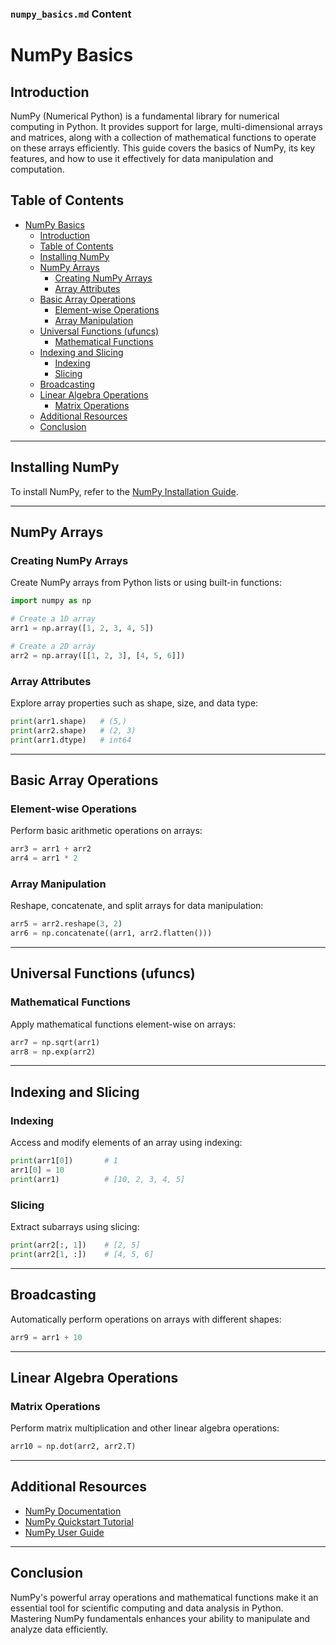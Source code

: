 ### `numpy_basics.md` Content


# NumPy Basics

## Introduction

NumPy (Numerical Python) is a fundamental library for numerical computing in Python. It provides support for large, multi-dimensional arrays and matrices, along with a collection of mathematical functions to operate on these arrays efficiently. This guide covers the basics of NumPy, its key features, and how to use it effectively for data manipulation and computation.

## Table of Contents

- [NumPy Basics](#numpy-basics)
  - [Introduction](#introduction)
  - [Table of Contents](#table-of-contents)
  - [Installing NumPy](#installing-numpy)
  - [NumPy Arrays](#numpy-arrays)
    - [Creating NumPy Arrays](#creating-numpy-arrays)
    - [Array Attributes](#array-attributes)
  - [Basic Array Operations](#basic-array-operations)
    - [Element-wise Operations](#element-wise-operations)
    - [Array Manipulation](#array-manipulation)
  - [Universal Functions (ufuncs)](#universal-functions-ufuncs)
    - [Mathematical Functions](#mathematical-functions)
  - [Indexing and Slicing](#indexing-and-slicing)
    - [Indexing](#indexing)
    - [Slicing](#slicing)
  - [Broadcasting](#broadcasting)
  - [Linear Algebra Operations](#linear-algebra-operations)
    - [Matrix Operations](#matrix-operations)
  - [Additional Resources](#additional-resources)
  - [Conclusion](#conclusion)

---

## Installing NumPy

To install NumPy, refer to the [NumPy Installation Guide](../installation/numpy_installation.md).

---

## NumPy Arrays

### Creating NumPy Arrays

Create NumPy arrays from Python lists or using built-in functions:

```python
import numpy as np

# Create a 1D array
arr1 = np.array([1, 2, 3, 4, 5])

# Create a 2D array
arr2 = np.array([[1, 2, 3], [4, 5, 6]])
```

### Array Attributes

Explore array properties such as shape, size, and data type:

```python
print(arr1.shape)   # (5,)
print(arr2.shape)   # (2, 3)
print(arr1.dtype)   # int64
```

---

## Basic Array Operations

### Element-wise Operations

Perform basic arithmetic operations on arrays:

```python
arr3 = arr1 + arr2
arr4 = arr1 * 2
```

### Array Manipulation

Reshape, concatenate, and split arrays for data manipulation:

```python
arr5 = arr2.reshape(3, 2)
arr6 = np.concatenate((arr1, arr2.flatten()))
```

---

## Universal Functions (ufuncs)

### Mathematical Functions

Apply mathematical functions element-wise on arrays:

```python
arr7 = np.sqrt(arr1)
arr8 = np.exp(arr2)
```

---

## Indexing and Slicing

### Indexing

Access and modify elements of an array using indexing:

```python
print(arr1[0])       # 1
arr1[0] = 10
print(arr1)          # [10, 2, 3, 4, 5]
```

### Slicing

Extract subarrays using slicing:

```python
print(arr2[:, 1])    # [2, 5]
print(arr2[1, :])    # [4, 5, 6]
```

---

## Broadcasting

Automatically perform operations on arrays with different shapes:

```python
arr9 = arr1 + 10
```

---

## Linear Algebra Operations

### Matrix Operations

Perform matrix multiplication and other linear algebra operations:

```python
arr10 = np.dot(arr2, arr2.T)
```

---

## Additional Resources

- [NumPy Documentation](https://numpy.org/doc/)
- [NumPy Quickstart Tutorial](https://numpy.org/doc/stable/user/quickstart.html)
- [NumPy User Guide](https://numpy.org/doc/stable/user/index.html)

---

## Conclusion

NumPy's powerful array operations and mathematical functions make it an essential tool for scientific computing and data analysis in Python. Mastering NumPy fundamentals enhances your ability to manipulate and analyze data efficiently.

